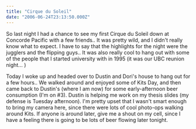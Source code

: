 ```yaml
---
title: "Cirque du Soleil"
date: "2006-06-24T23:13:50.000Z"
---
```


So last night I had a chance to see my first Cirque du Soleil down at Concorde Pacific with a few friends.. It was pretty wild, and I didn't really know what to expect. I have to say that the highlights for the night were the jugglers and the flipping guys.. It was also really cool to hang out with some of the people that I started university with in 1995 (it was our UBC reunion night... )

Today I woke up and headed over to Dustin and Dori's house to hang out for a few hours.. We walked around and enjoyed some of Kits Day, and then came back to Dustin's (where I am now) for some early-afternoon beer consumption (I'm on #3). Dustin is helping me work on my thesis slides (my defense is Tuesday afternoon). I'm pretty upset that I wasn't smart enough to bring my camera here, since there were lots of cool photo-ops walking around Kits. If anyone is around later, give me a shout on my cell, since I have a feeling there is going to be lots of beer flowing later tonight.
